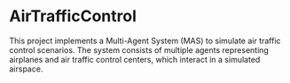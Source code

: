 # AirTrafficControl
This project implements a Multi-Agent System (MAS) to simulate air traffic control scenarios. The system consists of multiple agents representing airplanes and air traffic control centers, which interact in a simulated airspace.
